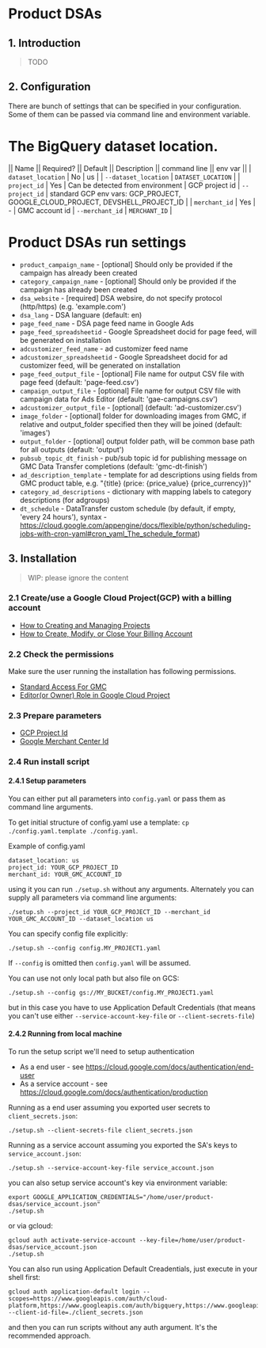 # Product DSAs

## 1. Introduction
>TODO

## 2. Configuration

There are bunch of settings that can be specified in your configuration. Some of them can be passed via command line and environment variable.

# The BigQuery dataset location.
|| Name            || Required? || Default || Description || command line || env var ||
| `dataset_location` |  No        | us       |              | `--dataset_location` | `DATASET_LOCATION` |
| `project_id`       |  Yes       | Can be detected from environment | GCP project id | `--project_id` | standard GCP env vars: GCP_PROJECT, GOOGLE_CLOUD_PROJECT, DEVSHELL_PROJECT_ID  |
| `merchant_id`      |  Yes       | - |  GMC account id | `--merchant_id` | `MERCHANT_ID` |

# Product DSAs run settings
* `product_campaign_name` - [optional] Should only be provided if the campaign has already been created
* `category_campaign_name` - [optional] Should only be provided if the campaign has already been created
* `dsa_website` - [required] DSA websire, do not specify protocol (http/https) (e.g. 'example.com')
* `dsa_lang` - DSA languare (default: en)
* `page_feed_name` - DSA page feed name in Google Ads
* `page_feed_spreadsheetid` - Google Spreadsheet docid for page feed, will be generated on installation
* `adcustomizer_feed_name` - ad customizer feed name
* `adcustomizer_spreadsheetid` - Google Spreadsheet docid for ad customizer feed, will be generated on installation
* `page_feed_output_file` - [optional] File name for output CSV file with page feed (default: 'page-feed.csv')
* `campaign_output_file` - [optional] File name for output CSV file with campaign data for Ads Editor (default: 'gae-campaigns.csv')
* `adcustomizer_output_file` - [optional] (default: 'ad-customizer.csv')
* `image_folder` - [optional] folder for downloading images from GMC, if relative and output_folder specified then they will be joined (default: 'images')
* `output_folder` - [optional] output folder path, will be common base path for all outputs (default: 'output')
* `pubsub_topic_dt_finish` - pub/sub topic id for publishing message on GMC Data Transfer completions (default: 'gmc-dt-finish')
* `ad_description_template` - template for ad descriptions using fields from GMC product table, e.g. "{title} (price: {price_value} {price_currency})"
* `category_ad_descriptions` - dictionary with mapping labels to category descriptions (for adgroups)
* `dt_schedule` - DataTransfer custom schedule (by default, if empty, 'every 24 hours'), syntax - https://cloud.google.com/appengine/docs/flexible/python/scheduling-jobs-with-cron-yaml#cron_yaml_The_schedule_format)


## 3. Installation

>WIP: please ignore the content

### 2.1 Create/use a Google Cloud Project(GCP) with a billing account

* [How to Creating and Managing Projects](https://cloud.google.com/resource-manager/docs/creating-managing-projects)
* [How to Create, Modify, or Close Your Billing Account](https://cloud.google.com/billing/docs/how-to/manage-billing-account)

### 2.2 Check the permissions
Make sure the user running the installation has following permissions.

* [Standard Access For GMC](https://support.google.com/merchants/answer/1637190?hl=en)
* [Editor(or Owner) Role in Google Cloud Project](https://cloud.google.com/iam/docs/understanding-roles)


### 2.3 Prepare parameters

* [GCP Project Id](https://cloud.google.com/resource-manager/docs/creating-managing-projects)
* [Google Merchant Center Id](https://support.google.com/merchants/answer/188924?hl=en)

### 2.4 Run install script

#### 2.4.1 Setup parameters
You can either put all parameters into `config.yaml` or pass them as command line arguments.

To get initial structure of config.yaml use a template: `cp ./config.yaml.template ./config.yaml`.

Example of config.yaml
```
dataset_location: us
project_id: YOUR_GCP_PROJECT_ID
merchant_id: YOUR_GMC_ACCOUNT_ID
```
using it you can run `./setup.sh` without any arguments.
Alternately you can supply all parameters via command line arguments:
```
./setup.sh --project_id YOUR_GCP_PROJECT_ID --merchant_id YOUR_GMC_ACCOUNT_ID --dataset_location us
```

You can specify config file explicitly:
```
./setup.sh --config config.MY_PROJECT1.yaml
```
If `--config` is omitted then `config.yaml` will be assumed.

You can use not only local path but also file on GCS:
```
./setup.sh --config gs://MY_BUCKET/config.MY_PROJECT1.yaml
```
but in this case you have to use Application Default Credentials (that means you can't use either `--service-account-key-file` or `--client-secrets-file`)


#### 2.4.2 Running from local machine

To run the setup script we'll need to setup authentication
* As a end user - see https://cloud.google.com/docs/authentication/end-user
* As a service account - see https://cloud.google.com/docs/authentication/production


Running as a end user assuming you exported user secrets to `client_secrets.json`:
```shell
./setup.sh --client-secrets-file client_secrets.json
```
Running as a service account assuming you exported the SA's keys to `service_account.json`:
```shell
./setup.sh --service-account-key-file service_account.json
```
you can also setup service account's key via environment variable:
```shell
export GOOGLE_APPLICATION_CREDENTIALS="/home/user/product-dsas/service_account.json"
./setup.sh
```
or via gcloud:
```shell
gcloud auth activate-service-account --key-file=/home/user/product-dsas/service_account.json
./setup.sh
```

You can also run using Application Default Creadentials, just execute in your shell first:
```
gcloud auth application-default login --scopes=https://www.googleapis.com/auth/cloud-platform,https://www.googleapis.com/auth/bigquery,https://www.googleapis.com/auth/bigquery.readonly,https://www.googleapis.com/auth/spreadsheets,https://www.googleapis.com/auth/drive.file --client-id-file=./client_secrets.json
```
and then you can run scripts without any auth argument. It's the recommended approach.
